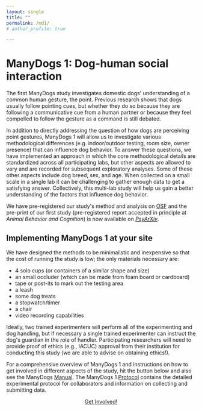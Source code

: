 ```yaml
---
layout: single
title: "" 
permalink: /md1/
# author_profile: true

---
```


# ManyDogs 1: Dog-human social interaction

The first ManyDogs study investigates domestic dogs' understanding of a common human gesture, the point. Previous research shows that dogs usually follow pointing cues, but whether they do so because they are following a communicative cue from a human partner or because they feel compelled to follow the gesture as a command is still debated. 

In addition to directly addressing the question of how dogs are perceiving point gestures, ManyDogs 1 will allow us to investigate various methodological differences (e.g. indoor/outdoor testing, room size, owner presence) that can influence dog behavior. To answer these questions, we have implemented an approach in which the core methodological details are standardized across all participating labs, but other aspects are allowed to vary and are recorded for subsequent exploratory analyses. Some of these other aspects include dog breed, sex, and age. When collected on a small scale in a single lab it can be challenging to gather enough data to get a satisfying answer. Collectively, this multi-lab study will help us gain a better understanding of the factors that influence dog behavior.  

We have pre-registered our study's method and analysis on [OSF](https://osf.io/9r5xf/) and the pre-print of our first study (pre-registered report accepted in principle at _Animal Behavior and Cognition_) is now available on [_PsyArXiv_](https://doi.org/10.31234/osf.io/f86jq).

## Implementing ManyDogs 1 at your site

We have designed the methods to be minimalistic and inexpensive so that the cost of running the study is low; the only materials necessary are:

* 4 solo cups (or containers of a similar shape and size) 
* an small occluder (which can be made from foam board or cardboard) 
* tape or post-its to mark out the testing area 
* a leash 
* some dog treats 
* a stopwatch/timer 
* a chair 
* video recording capabilities 

Ideally, two trained experimenters will perform all of the experimenting and dog handling, but if necessary a single trained experimenter can instruct the dog's guardian in the role of handler. Participating researchers will need to provide proof of ethics (e.g., IACUC) approval from their institution for conducting this study (we are able to advise on obtaining ethics!). 

For a comprehensive overview of ManyDogs 1 and instructions on how to get involved in different aspects of the study, hit the button below and also see the ManyDogs [Manual](https://docs.google.com/document/d/1iuYElQSssoOMVC3nu7BLrFZovoM0TIEqmGM1bUaYbpo/edit?usp=sharing). The ManyDogs 1 [Protocol](https://docs.google.com/document/d/1IV2h2YXmyYpOw0U3IgxxQZD8zlkc0VHcencWx1fJm4s/edit?usp=sharing) contains the detailed experimental protocol for collaborators and information on collecting and submitting data.  


<p align="center"><a href="/getinvolved" class="btn btn--primary">Get Involved!</a></p>
